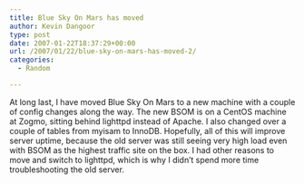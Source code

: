 ```yaml
---
title: Blue Sky On Mars has moved
author: Kevin Dangoor
type: post
date: 2007-01-22T18:37:29+00:00
url: /2007/01/22/blue-sky-on-mars-has-moved-2/
categories:
  - Random

---
```

At long last, I have moved Blue Sky On Mars to a new machine with a couple of config changes along the way. The new BSOM is on a CentOS machine at Zogmo, sitting behind lighttpd instead of Apache. I also changed over a couple of tables from myisam to InnoDB. Hopefully, all of this will improve server uptime, because the old server was still seeing very high load even with BSOM as the highest traffic site on the box. I had other reasons to move and switch to lighttpd, which is why I didn&#8217;t spend more time troubleshooting the old server.